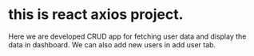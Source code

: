# this is react axios project.

Here we are developed CRUD app for fetching user data and display the data in dashboard. We can also add new users in add user tab.
